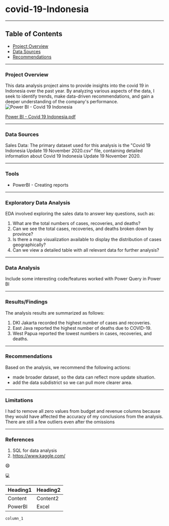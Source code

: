 # covid-19-Indonesia

---
## Table of Contents

- [Project Overview](#project-overview)
- [Data Sources](#data-sources)
- [Recommendations](#recommendations)

---
### Project Overview

This data analysis project aims to provide insights into the covid 19 in Indonesia over the past year. By analyzing various aspects of the data, I seek to identify trends, make data-driven recommendations, and gain a deeper understanding of the company's performance.
![Power BI - Covid 19 Indonesia](https://github.com/user-attachments/assets/a287851b-d8a0-416b-90ca-954f194405a8)

[Power BI - Covid 19 Indonesia.pdf](https://github.com/user-attachments/files/18272047/Power.BI.-.Covid.19.Indonesia.pdf)


---
### Data Sources

Sales Data: The primary dataset used for this analysis is the "Covid 19 Indonesia Update 19 November 2020.csv" file, containing detailed information about Covid 19 Indonesia Update 19 November 2020.

---
### Tools
- PowerBI - Creating reports

---
### Exploratory Data Analysis
EDA involved exploring the sales data to answer key questions, such as:

1. What are the total numbers of cases, recoveries, and deaths?
2. Can we see the total cases, recoveries, and deaths broken down by province?
3. Is there a map visualization available to display the distribution of cases geographically?
4. Can we view a detailed table with all relevant data for further analysis?
   
---
### Data Analysis
Include some interesting code/features worked with
Power Query in Power BI

---
### Results/Findings
The analysis results are summarized as follows:
1. DKI Jakarta recorded the highest number of cases and recoveries.
2. East Java reported the highest number of deaths due to COVID-19.
3. West Papua reported the lowest numbers in cases, recoveries, and deaths.
---

### Recommendations
Based on the analysis, we recommend the following actions:
- made broader dataset, so the data can reflect more update situation.
- add the data subdistrict so we can pull more clearer area.

---
### Limitations
I had to remove all zero values from budget and revenue columns because they would have affected the accuracy of my conclusions from the analysis. There are still a few outliers even after the omissions

---
### References
1. SQL for data analysis
2. https://www.kaggle.com/

😄

💻

|Heading1|Heading2|
|--------|--------|
|Content|Content2|
|PowerBI|Excel|

`column_1`

